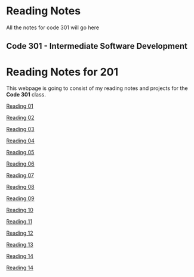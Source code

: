 # Reading Notes

All the notes for code 301 will go here

## Code 301 - Intermediate Software Development

# Reading Notes for 201

This webpage is going to consist of my reading notes and projects for the **Code 301** class. 

[Reading 01](Reading01.md)

[Reading 02](Reading02.md)

[Reading 03](Reading03.md)

[Reading 04](Reading04.md)

[Reading 05](Reading05.md)

[Reading 06](Reading06.md)

[Reading 07](Reading07.md)

[Reading 08](Reading08.md)

[Reading 09](Reading09.md)

[Reading 10](Reading10.md)

[Reading 11](Reading11.md)

[Reading 12](Reading12.md)

[Reading 13](Reading13.md)

[Reading 14](Reading14.md)

[Reading 14](Reading14.md)